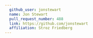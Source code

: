 ```yaml
---
  github_user: jonstewart
  name: Jon Stewart
  pull_request_number: 488
  link: https://github.com/jonstewart
  affiliation: Stroz Friedberg
---
```

